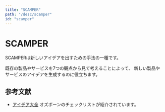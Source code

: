 ```yaml
---
title: "SCAMPER"
path: "/desc/scamper"
id: "scamper"
---
```


# SCAMPER

SCAMPERは新しいアイデアを出すための手法の一種です。

既存の製品やサービスを7つの観点から見て考えることによって、 新しい製品やサービスのアイデアを生成するのに役立ちます。


## 参考文献

- [アイデア大全](https://amzn.to/2HWF2hm) オズボーンのチェックリストが紹介されています。

